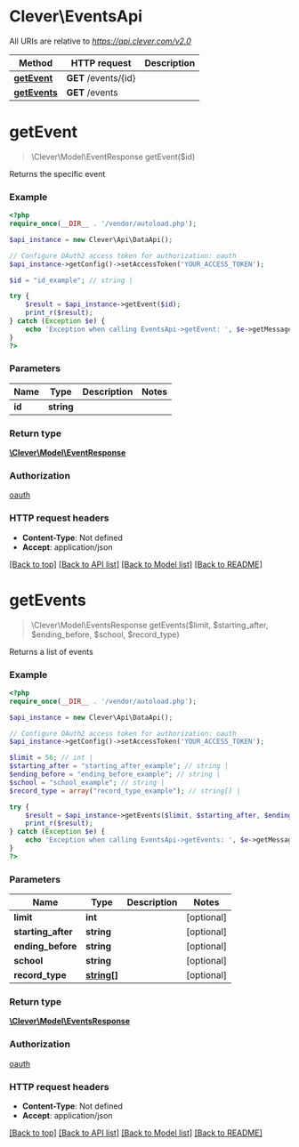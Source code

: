 # Clever\EventsApi

All URIs are relative to *https://api.clever.com/v2.0*

Method | HTTP request | Description
------------- | ------------- | -------------
[**getEvent**](EventsApi.md#getEvent) | **GET** /events/{id} | 
[**getEvents**](EventsApi.md#getEvents) | **GET** /events | 


# **getEvent**
> \Clever\Model\EventResponse getEvent($id)



Returns the specific event

### Example
```php
<?php
require_once(__DIR__ . '/vendor/autoload.php');

$api_instance = new Clever\Api\DataApi();

// Configure OAuth2 access token for authorization: oauth
$api_instance->getConfig()->setAccessToken('YOUR_ACCESS_TOKEN');

$id = "id_example"; // string | 

try {
    $result = $api_instance->getEvent($id);
    print_r($result);
} catch (Exception $e) {
    echo 'Exception when calling EventsApi->getEvent: ', $e->getMessage(), PHP_EOL;
}
?>
```

### Parameters

Name | Type | Description  | Notes
------------- | ------------- | ------------- | -------------
 **id** | **string**|  |

### Return type

[**\Clever\Model\EventResponse**](../Model/EventResponse.md)

### Authorization

[oauth](../README.md#oauth)

### HTTP request headers

 - **Content-Type**: Not defined
 - **Accept**: application/json

[[Back to top]](#) [[Back to API list]](../README.md#documentation-for-api-endpoints) [[Back to Model list]](../README.md#documentation-for-models) [[Back to README]](../README.md)

# **getEvents**
> \Clever\Model\EventsResponse getEvents($limit, $starting_after, $ending_before, $school, $record_type)



Returns a list of events

### Example
```php
<?php
require_once(__DIR__ . '/vendor/autoload.php');

$api_instance = new Clever\Api\DataApi();

// Configure OAuth2 access token for authorization: oauth
$api_instance->getConfig()->setAccessToken('YOUR_ACCESS_TOKEN');

$limit = 56; // int | 
$starting_after = "starting_after_example"; // string | 
$ending_before = "ending_before_example"; // string | 
$school = "school_example"; // string | 
$record_type = array("record_type_example"); // string[] | 

try {
    $result = $api_instance->getEvents($limit, $starting_after, $ending_before, $school, $record_type);
    print_r($result);
} catch (Exception $e) {
    echo 'Exception when calling EventsApi->getEvents: ', $e->getMessage(), PHP_EOL;
}
?>
```

### Parameters

Name | Type | Description  | Notes
------------- | ------------- | ------------- | -------------
 **limit** | **int**|  | [optional]
 **starting_after** | **string**|  | [optional]
 **ending_before** | **string**|  | [optional]
 **school** | **string**|  | [optional]
 **record_type** | [**string[]**](../Model/string.md)|  | [optional]

### Return type

[**\Clever\Model\EventsResponse**](../Model/EventsResponse.md)

### Authorization

[oauth](../README.md#oauth)

### HTTP request headers

 - **Content-Type**: Not defined
 - **Accept**: application/json

[[Back to top]](#) [[Back to API list]](../README.md#documentation-for-api-endpoints) [[Back to Model list]](../README.md#documentation-for-models) [[Back to README]](../README.md)

